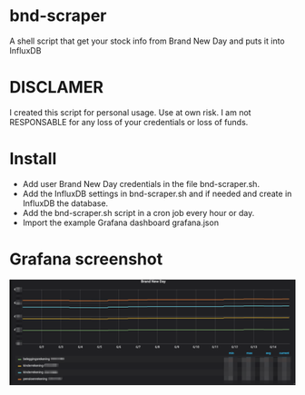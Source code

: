# bnd-scraper

A shell script that get your stock info from Brand New Day and puts it into InfluxDB

# DISCLAMER

I created this script for personal usage. Use at own risk. I am not RESPONSABLE for any loss of your credentials or loss of funds.

# Install

* Add user Brand New Day credentials in the file bnd-scraper.sh. 
* Add the InfluxDB settings in bnd-scraper.sh and if needed and create in InfluxDB the database.
* Add the bnd-scraper.sh script in a cron job every hour or day.
* Import the example Grafana dashboard grafana.json

# Grafana screenshot

![grafana](https://raw.githubusercontent.com/dkruyt/resources/master/bnd-scraper-grafana.png)


